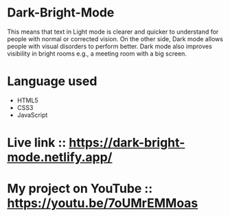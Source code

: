 # Dark-Bright-Mode
This means that text in Light mode is clearer and quicker to understand for people with normal or corrected vision. On the other side, Dark mode allows people with visual disorders to perform better. Dark mode also improves visibility in bright rooms e.g., a meeting room with a big screen.

# Language used
* HTML5
* CSS3
* JavaScript

# Live link :: https://dark-bright-mode.netlify.app/

# My project on YouTube :: https://youtu.be/7oUMrEMMoas
